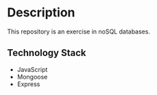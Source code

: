 # Description

This repository is an exercise in noSQL databases.

## Technology Stack

- JavaScript
- Mongoose
- Express